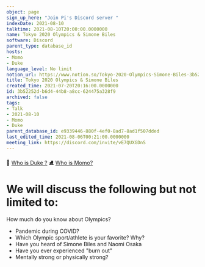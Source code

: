 ```yaml
---
object: page
sign_up_here: "Join Pi's Discord server "
indexDate: 2021-08-10
talktime: 2021-08-10T20:00:00.0000000
name: Tokyo 2020 Olympics & Simone Biles
software: Discord
parent_type: database_id
hosts:
- Momo
- Duke
language_level: No limit
notion_url: https://www.notion.so/Tokyo-2020-Olympics-Simone-Biles-3b52252db6d444b8a8cc624475a328f9
title: Tokyo 2020 Olympics & Simone Biles
created_time: 2021-07-20T20:16:00.0000000
id: 3b52252d-b6d4-44b8-a8cc-624475a328f9
archived: false
tags:
- Talk
- 2021-08-10
- Momo
- Duke
parent_database_id: e9339446-880f-4ef0-8ad7-8ad1f507dded
last_edited_time: 2021-08-06T00:21:00.0000000
meeting_link: https://discord.com/invite/vE7QUXGDnS
---
```



👑   [Who is Duke ?](/e0958ccc596f4efea798c99507f0f16e) 
⛸️  [Who is Momo?](/23f0f26c7f1547c0b08477c0c6f1f461) 

# We will discuss the following but not limited to:
How much do you know about Olympics?
   - Pandemic during COVID?
   - Which Olympic sport/athlete is your favorite? Why?
   - Have you heard of Simone Biles and Naomi Osaka
   - Have you ever experienced "burn out"
   - Mentally strong or physically strong?




